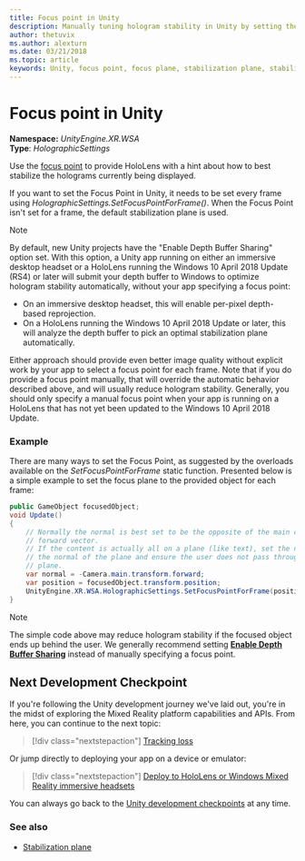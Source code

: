 ```yaml
---
title: Focus point in Unity
description: Manually tuning hologram stability in Unity by setting the focus point
author: thetuvix
ms.author: alexturn
ms.date: 03/21/2018
ms.topic: article
keywords: Unity, focus point, focus plane, stabilization plane, stabilization point, reprojection, LSR, depth buffer, mixed reality headset, windows mixed reality headset, virtual reality headset
---
```



# Focus point in Unity

**Namespace:** *UnityEngine.XR.WSA*<br>
**Type**: *HolographicSettings*

Use the [focus point](../platform-capabilities-and-apis/hologram-stability.md#reprojection) to provide HoloLens with a hint about how to best stabilize the holograms currently being displayed.

If you want to set the Focus Point in Unity, it needs to be set every frame using *HolographicSettings.SetFocusPointForFrame()*. When the Focus Point isn't set for a frame, the default stabilization plane is used.

> [!NOTE]
> By default, new Unity projects have the "Enable Depth Buffer Sharing" option set.  With this option, a Unity app running on either an immersive desktop headset or a HoloLens running the Windows 10 April 2018 Update (RS4) or later will submit your depth buffer to Windows to optimize hologram stability automatically, without your app specifying a focus point:
> * On an immersive desktop headset, this will enable per-pixel depth-based reprojection.
> * On a HoloLens running the Windows 10 April 2018 Update or later, this will analyze the depth buffer to pick an optimal stabilization plane automatically.
>
> Either approach should provide even better image quality without explicit work by your app to select a focus point for each frame.  Note that if you do provide a focus point manually, that will override the automatic behavior described above, and will usually reduce hologram stability.  Generally, you should only specify a manual focus point when your app is running on a HoloLens that has not yet been updated to the Windows 10 April 2018 Update.

### Example

There are many ways to set the Focus Point, as suggested by the overloads available on the *SetFocusPointForFrame* static function. Presented below is a simple example to set the focus plane to the provided object for each frame:

```cs
public GameObject focusedObject;
void Update()
{
    // Normally the normal is best set to be the opposite of the main camera's
    // forward vector.
    // If the content is actually all on a plane (like text), set the normal to
    // the normal of the plane and ensure the user does not pass through the
    // plane.
    var normal = -Camera.main.transform.forward;     
    var position = focusedObject.transform.position;
    UnityEngine.XR.WSA.HolographicSettings.SetFocusPointForFrame(position, normal);
}
```

> [!NOTE]
> The simple code above may reduce hologram stability if the focused object ends up behind the user. We generally recommend setting **[Enable Depth Buffer Sharing](camera-in-unity.md#sharing-your-depth-buffers-with-windows)** instead of manually specifying a focus point.

## Next Development Checkpoint

If you're following the Unity development journey we've laid out, you're in the midst of exploring the Mixed Reality platform capabilities and APIs. From here, you can continue to the next topic:

> [!div class="nextstepaction"]
> [Tracking loss](tracking-loss-in-unity.md)

Or jump directly to deploying your app on a device or emulator:

> [!div class="nextstepaction"]
> [Deploy to HoloLens or Windows Mixed Reality immersive headsets](../platform-capabilities-and-apis/using-visual-studio.md)

You can always go back to the [Unity development checkpoints](unity-development-overview.md#3-platform-capabilities-and-apis) at any time.

### See also
* [Stabilization plane](../platform-capabilities-and-apis/hologram-stability.md#reprojection)
